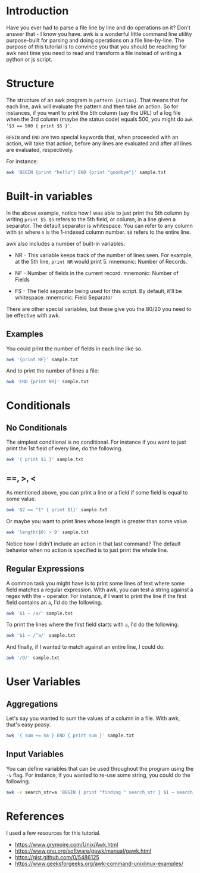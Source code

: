 # Introduction

Have you ever had to parse a file line by line and do operations on it?
Don't answer that - I know you have.
awk is a wonderful little command line utility purpose-built for parsing and doing operations on a file line-by-line.
The purpose of this tutorial is to convince you that you should be reaching for awk next time you need to read and transform a file instead of writing a python or js script.

# Structure

The structure of an awk program is `pattern {action}`.
That means that for each line, awk will evaluate the pattern and then take an action.
So for instances, if you want to print the 5th column (say the URL) of a log file when the 3rd column (maybe the status code) equals 500, you might do `awk '$3 == 500 { print $5 }'`.

`BEGIN` and `END` are two special keywords that, when proceeded with an action, will take that action, before any lines are evaluated and after all lines are evaluated, respectively.

For instance:

```bash
awk 'BEGIN {print "hello"} END {print "goodbye"}' sample.txt
```

# Built-in variables

In the above example, notice how I was able to just print the 5th column by writing `print $5`.
`$5` refers to the 5th field, or column, in a line given a separator.
The default separator is whitespace.
You can refer to any column with `$n` where `n` is the 1-indexed column number.
`$0` refers to the entire line.

awk also includes a number of built-in variables:

- NR - This variable keeps track of the number of lines seen.
  For example, at the 5th line, `print NR` would print 5.
  mnemonic: Number of Records.

- NF - Number of fields in the current record.
  mnemonic: Number of Fields

- FS - The field separator being used for this script.
  By default, it'll be whitespace.
  mnemonic: Field Separator

There are other special variables, but these give you the 80/20 you need to be effective with awk.

## Examples

You could print the number of fields in each line like so.

```bash
awk '{print NF}' sample.txt
```

And to print the number of lines a file:

```bash
awk 'END {print NR}' sample.txt
```

# Conditionals

## No Conditionals

The simplest conditional is no conditional.
For instance if you want to just print the 1st field of every line, do the following.

```bash
awk '{ print $1 }' sample.txt
```

## ==, >, <

As mentioned above, you can print a line or a field if some field is equal to some value.

```bash
awk '$2 == "1" { print $1}' sample.txt
```

Or maybe you want to print lines whose length is greater than some value.

```bash
awk 'length($0) > 9' sample.txt
```

Notice how I didn't include an action in that last command?
The default behavior when no action is specified is to just print the whole line.

## Regular Expressions

A common task you might have is to print some lines of text where some field matches a regular expression.
With awk, you can test a string against a regex with the `~` operator.
For instance, if I want to print the line if the first field contains an `a`, I'd do the following.

```bash
awk '$1 ~ /a/' sample.txt
```

To print the lines where the first field starts with `a`, I'd do the following.

```bash
awk '$1 ~ /^a/' sample.txt
```

And finally, if I wanted to match against an entire line, I could do:

```bash
awk '/9/' sample.txt
```

# User Variables

## Aggregations

Let's say you wanted to sum the values of a column in a file.
With awk, that's easy peasy.

```bash
awk '{ sum += $4 } END { print sum }' sample.txt
```

## Input Variables

You can define variables that can be used throughout the program using the `-v` flag.
For instance, if you wanted to re-use some string, you could do the following.

```bash
awk -v search_str=a 'BEGIN { print "finding " search_str } $1 ~ search_str { print $0 }' sample.txt
```

# References

I used a few resources for this tutorial.

- https://www.grymoire.com/Unix/Awk.html
- https://www.gnu.org/software/gawk/manual/gawk.html
- https://gist.github.com/0/5486125
- https://www.geeksforgeeks.org/awk-command-unixlinux-examples/
